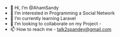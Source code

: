 - 👋 Hi, I’m @AhamSandy
- 👀 I’m interested in Programming a Social Network
- 🌱 I’m currently learning Laravel
- 💞️ I’m looking to collaborate on my Project - 
- 📫 How to reach me - talk2spandey@gmail.com

<!---
AhamSandy/AhamSandy is a ✨ special ✨ repository because its `README.md` (this file) appears on your GitHub profile.
You can click the Preview link to take a look at your changes.
--->
